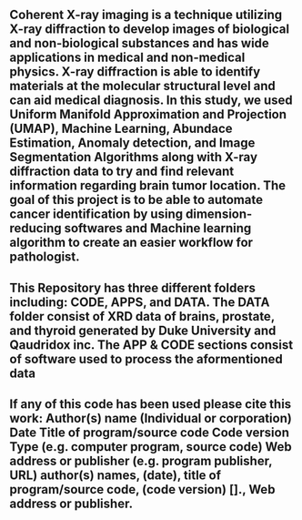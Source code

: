 Coherent X-ray imaging is a technique utilizing X-ray diffraction to develop images of biological and non-biological substances and has wide applications in medical and non-medical physics. X-ray diffraction is able to identify materials at the molecular structural level and can aid medical diagnosis. In this study, we used Uniform Manifold Approximation and Projection (UMAP), Machine Learning, Abundace Estimation, Anomaly detection, and Image Segmentation Algorithms along with X-ray diffraction data to try and find relevant information regarding brain tumor location. The goal of this project is to be able to automate cancer identification by using dimension-reducing softwares and Machine learning algorithm to create an easier workflow for pathologist.  
---------------------------------------------------------------------------------------------------------------------------------------------------------------------------------------------------------------------------------------------------------------------------------
This Repository has three different folders including: CODE, APPS, and DATA. 
The DATA folder consist of XRD data of brains, prostate, and thyroid generated by Duke University and Qaudridox inc. 
The APP & CODE sections consist of software used to process the aformentioned data
---------------------------------------------------------------------------------------------------------------------------------------------------------------------------------------------------------------------------------------------------------------------------------
If any of this code has been used please cite this work:
Author(s) name (Individual or corporation)
Date
Title of program/source code
Code version
Type (e.g. computer program, source code)
Web address or publisher (e.g. program publisher, URL)
author(s) names, (date), title of program/source code, (code version) [<type>]., Web address or publisher.
---------------------------------------------------------------------------------------------------------------------------------------------------------------------------------------------------------------------------------------------------------------------------------
